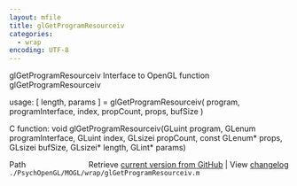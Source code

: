 ```yaml
---
layout: mfile
title: glGetProgramResourceiv
categories:
  - wrap
encoding: UTF-8
---
```


glGetProgramResourceiv  Interface to OpenGL function glGetProgramResourceiv

usage:  [ length, params ] = glGetProgramResourceiv( program, programInterface, index, propCount, props, bufSize )

C function:  void glGetProgramResourceiv(GLuint program, GLenum programInterface, GLuint index, GLsizei propCount, const GLenum\* props, GLsizei bufSize, GLsizei\* length, GLint\* params)


<div class="code_header" style="text-align:right;">
  <span style="float:left;">Path&nbsp;&nbsp;</span> <span class="counter">Retrieve <a href=
  "https://raw.github.com/Psychtoolbox-3/Psychtoolbox-3/beta/./PsychOpenGL/MOGL/wrap/glGetProgramResourceiv.m">current version from GitHub</a> | View <a href=
  "https://github.com/Psychtoolbox-3/Psychtoolbox-3/commits/beta/./PsychOpenGL/MOGL/wrap/glGetProgramResourceiv.m">changelog</a></span>
</div>
<div class="code">
  <code>./PsychOpenGL/MOGL/wrap/glGetProgramResourceiv.m</code>
</div>
